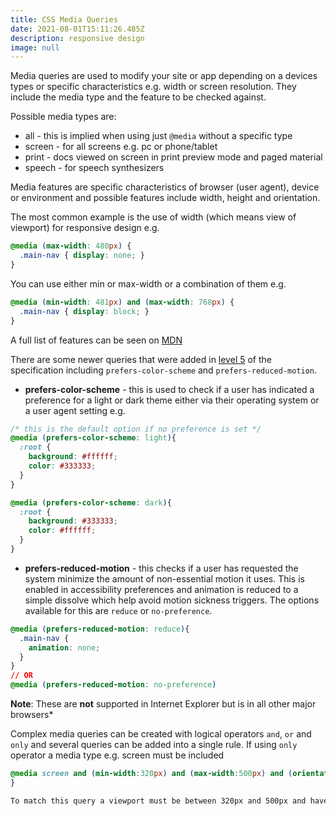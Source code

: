 ```yaml
---
title: CSS Media Queries
date: 2021-08-01T15:11:26.485Z
description: responsive design
image: null
---
```

Media queries are used to modify your site or app depending on a devices types or specific characteristics e.g. width or screen resolution. They include the media type and the feature to be checked against.

Possible media types are:

- all - this is implied when using just `@media` without a specific type
- screen - for all screens e.g. pc or phone/tablet
- print - docs viewed on screen in print preview mode and paged material
- speech - for speech synthesizers

Media features are specific characteristics of browser (user agent), device or environment and possible features include width, height and orientation.

The most common example is the use of width (which means view of viewport) for responsive design e.g.

```css
@media (max-width: 480px) {
  .main-nav { display: none; }
}
```

You can use either min or max-width or a combination of them e.g.

```css
@media (min-width: 481px) and (max-width: 768px) {
  .main-nav { display: block; }
}
```

A full list of features can be seen on [MDN](https://developer.mozilla.org/en-US/docs/Web/CSS/@media#media_features)

There are some newer queries that were added in [level 5](https://drafts.csswg.org/mediaqueries-5/) of the specification including `prefers-color-scheme` and `prefers-reduced-motion`. 

- **prefers-color-scheme** - this is used to check if a user has indicated a preference for a light or dark theme either via their operating system or a user agent setting e.g.

```css
/* this is the default option if no preference is set */
@media (prefers-color-scheme: light){
  :root {
    background: #ffffff;
    color: #333333;
  }
}

@media (prefers-color-scheme: dark){
  :root {
    background: #333333;
    color: #ffffff;
  }
}
```

- **prefers-reduced-motion** - this checks if a user has requested the system minimize the amount of non-essential motion it uses. This is enabled in accessibility preferences and animation is reduced to a simple dissolve which help avoid motion sickness triggers. The options available for this are `reduce` or `no-preference`. 

```css
@media (prefers-reduced-motion: reduce){
  .main-nav {
    animation: none;
  }
}
// OR
@media (prefers-reduced-motion: no-preference)
```

**Note**: These are **not** supported in Internet Explorer but is in all other major browsers*

Complex media queries can be created with logical operators `and`, `or` and `only` and several queries can be added into a single rule. If using `only` operator a media type e.g. screen must be included

```css
@media screen and (min-width:320px) and (max-width:500px) and (orientation: portrait){
}

To match this query a viewport must be between 320px and 500px and have a portrait orientation
```